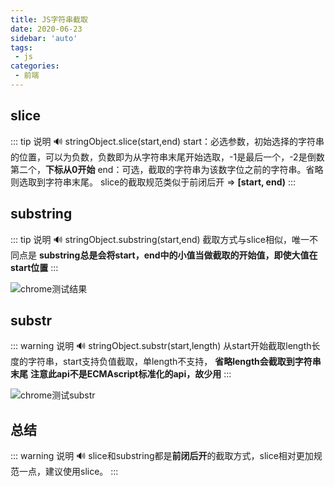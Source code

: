 ```yaml
---
title: JS字符串截取
date: 2020-06-23
sidebar: 'auto'
tags:
 - js
categories:
 - 前端
---
```


## slice
::: tip 说明
:loud_sound:
stringObject.slice(start,end)
start：必选参数，初始选择的字符串的位置，可以为负数，负数即为从字符串末尾开始选取，-1是最后一个，-2是倒数第二个，**下标从0开始**
end：可选，截取的字符串为该数字位之前的字符串。省略则选取到字符串末尾。
slice的截取规范类似于前闭后开  => **[start, end)**
:::

## substring
::: tip 说明
:loud_sound:
stringObject.substring(start,end)
截取方式与slice相似，唯一不同点是
**substring总是会将start，end中的小值当做截取的开始值，即使大值在start位置**
:::

![chrome测试结果](~@Front/JS/image/slice.png)

## substr

::: warning 说明
:loud_sound:
stringObject.substr(start,length)
从start开始截取length长度的字符串，start支持负值截取，单length不支持，
**省略length会截取到字符串末尾**
**注意此api不是ECMAscript标准化的api，故少用**
:::

![chrome测试substr](~@Front/JS/image/substr.png)

## 总结
::: warning 说明
:loud_sound:
slice和substring都是**前闭后开**的截取方式，slice相对更加规范一点，建议使用slice。
:::
